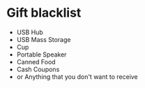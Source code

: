 # Gift blacklist

 - USB Hub
 - USB Mass Storage
 - Cup
 - Portable Speaker
 - Canned Food
 - Cash Coupons
 - or Anything that you don't want to receive
